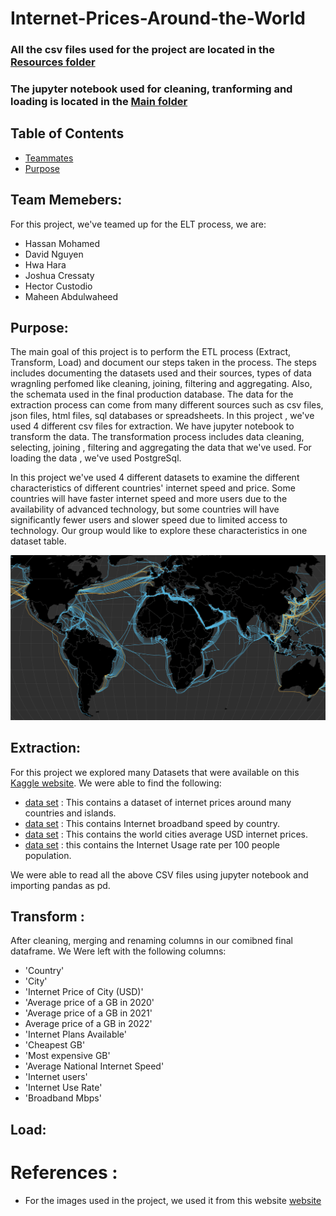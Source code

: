 # Internet-Prices-Around-the-World

 ### All the csv files used for the project are located in the [Resources folder](/Resources)
 ### The jupyter notebook used for cleaning, tranforming and loading is located in the [Main folder](InternetPricesWorldWide_Notebook.ipynb)

## Table of Contents

* [Teammates](#team-memebers)
* [Purpose](#purpose)



## Team Memebers: 
For this project, we've teamed up for the ELT process, we are:

* Hassan Mohamed
* David Nguyen
* Hwa Hara
* Joshua Cressaty
* Hector Custodio
* Maheen Abdulwaheed


## Purpose: 
 The main goal of this project is to perform the ETL process (Extract, Transform, Load) and document our steps taken in the process. The steps includes documenting the datasets used and their sources, types of data wragnling perfomed like cleaning, joining, filtering and aggregating. Also, the schemata used in the final production database.  The data for the extraction process can come from many different sources such as csv files, json files, html files, sql databases or spreadsheets. In this project , we've used 4 different csv files for extraction. We have jupyter notebook to transform the data. The transformation process includes data cleaning, selecting, joining , filtering and aggregating the data that we've used. For loading the data , we've used PostgreSql. 

 In this project we've used 4 different datasets to examine the different characteristics of different countries' internet speed and price. Some countries will have faster internet speed and more users due to the availability of advanced technology, but some countries will have significantly fewer users and slower speed due to limited access to technology. Our group would like to explore these characteristics in one dataset table.

 ![Image](/Images/ForREADMe.png)


 ## Extraction:

 For this project we explored many Datasets that were available on this [Kaggle website](https://www.kaggle.com). We were able to find the following:

 * [data set](https://www.kaggle.com/datasets/ramjasmaurya/1-gb-internet-price) : This contains a dataset of internet prices around many countries and islands. 
 * [data set](https://www.kaggle.com/datasets/prasertk/internet-broadband-and-mobile-speeds-by-country) : This contains Internet broadband speed by country.
 * [data set](https://www.kaggle.com/datasets/cityapiio/world-cities-average-internet-prices-2020) : This contains the world cities average USD internet prices.
 * [data set](https://www.kaggle.com/datasets/sansuthi/gapminder-internet) : this contains the Internet Usage rate per 100 people population.

 We were able to read all the above CSV files using jupyter notebook and importing pandas as pd. 


 ## Transform :
 
 After cleaning, merging and renaming columns in our comibned final dataframe. We Were left with the following columns:

 * 'Country'
 * 'City'
 * 'Internet Price of City (USD)'
 * 'Average price of a GB in 2020'
 * 'Average price of a GB in 2021'
 * Average price of a GB in 2022'
 * 'Internet Plans Available'
 * 'Cheapest GB'
 * 'Most expensive GB'
 * 'Average National Internet Speed'
 * 'Internet users'
 * 'Internet Use Rate'
 * 'Broadband Mbps'

## Load:


# References :

* For the images used in the project, we used it from this website [website](https://images.search.yahoo.com/search/images;_ylt=AwrEtVcguBhjYaIScVpXNyoA;_ylu=Y29sbwNiZjEEcG9zAzEEdnRpZAMEc2VjA3BpdnM-?p=internet+around+the+worl&fr2=piv-web&type=E211US714G0&fr=mcafee#id=21&iurl=https%3A%2F%2Fstatic01.nyt.com%2Fimages%2F2019%2F03%2F07%2Ftechnology%2Finternet-cables-oceans-1552081048106%2Finternet-cables-oceans-1552081048106-facebookJumbo-v5.png&action=click)



  




 





